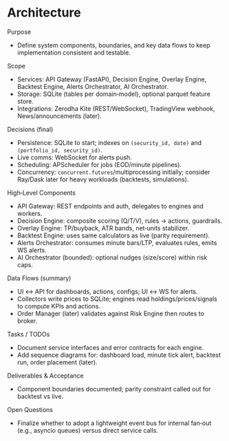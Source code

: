 # Architecture

Purpose

- Define system components, boundaries, and key data flows to keep implementation consistent and testable.

Scope

- Services: API Gateway (FastAPI), Decision Engine, Overlay Engine, Backtest Engine, Alerts Orchestrator, AI Orchestrator.
- Storage: SQLite (tables per domain‑model), optional parquet feature store.
- Integrations: Zerodha Kite (REST/WebSocket), TradingView webhook, News/announcements (later).

Decisions (final)

- Persistence: SQLite to start; indexes on `(security_id, date)` and `(portfolio_id, security_id)`.
- Live comms: WebSocket for alerts push.
- Scheduling: APScheduler for jobs (EOD/minute pipelines).
- Concurrency: `concurrent.futures`/multiprocessing initially; consider Ray/Dask later for heavy workloads (backtests, simulations).

High‑Level Components

- API Gateway: REST endpoints and auth, delegates to engines and workers.
- Decision Engine: composite scoring (Q/T/V), rules → actions, guardrails.
- Overlay Engine: TP/buyback, ATR bands, net‑units stabilizer.
- Backtest Engine: uses same calculators as live (parity requirement).
- Alerts Orchestrator: consumes minute bars/LTP, evaluates rules, emits WS alerts.
- AI Orchestrator (bounded): optional nudges (size/score) within risk caps.

Data Flows (summary)

- UI ↔ API for dashboards, actions, configs; UI ↔ WS for alerts.
- Collectors write prices to SQLite; engines read holdings/prices/signals to compute KPIs and actions.
- Order Manager (later) validates against Risk Engine then routes to broker.

Tasks / TODOs

- Document service interfaces and error contracts for each engine.
- Add sequence diagrams for: dashboard load, minute tick alert, backtest run, order placement (later).

Deliverables & Acceptance

- Component boundaries documented; parity constraint called out for backtest vs live.

Open Questions

- Finalize whether to adopt a lightweight event bus for internal fan‑out (e.g., asyncio queues) versus direct service calls.

